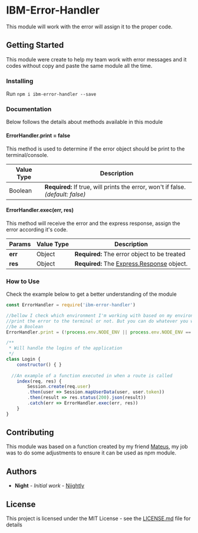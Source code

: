 # IBM-Error-Handler

This module will work with the error will assign it to the proper code.

## Getting Started

This module were create to help my team work with error messages and it codes without copy and paste the same module all the time.

### Installing

Run `npm i ibm-error-handler --save`

### Documentation
Below follows the details about methods available in this module

#### ErrorHandler.print = false
This method is used to determine if the error object should be print to the terminal/console.

| Value Type | Description |
| --- | --- |
| Boolean | **Required:** If true, will prints the error, won't if false. *(default: false)* |


#### ErrorHandler.exec(err, res)
This method will receive the error and the express response, assign the error according it's code.

| Params | Value Type | Description |
| --- | --- | --- |
| **err** | Object | **Required:** The error object to be treated |
| **res** | Object | **Required:** The [Express.Response](http://expressjs.com/en/4x/api.html#res) object. |


### How to Use
Check the example below to get a better understanding of the module
```javascript
const ErrorHandler = require('ibm-error-handler')

//bellow I check which environment I'm working with based on my environment variables to determine if I want to 
//print the error to the terminal or not. But you can do whatever you want, just need to know value to assign must
//be a Boolean
ErrorHandler.print = (!process.env.NODE_ENV || process.env.NODE_ENV == 'development') ? true : false

/**
 * Will handle the logins of the application
 */
class Login {
	constructor() { }
  
  //An example of a function executed in when a route is called
	index(req, res) {
		Session.create(req.user)
		.then(user => Session.mapUserData(user, user.token))
		.then(result => res.status(200).json(result))
		.catch(err => ErrorHandler.exec(err, res))
	}
}
```


## Contributing

This module was based on a function created by my friend [Mateus](https://github.com/mateusnroll), my job was to do some adjustments to ensure it can be used as npm module.

## Authors

* **Night** - *Initial work* - [Niightly](https://github.com/niightly)

## License

This project is licensed under the MIT License - see the [LICENSE.md](LICENSE.md) file for details